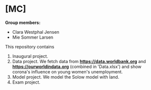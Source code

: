 # \[MC\]

**Group members:**
- Clara Westphal Jensen
- Mie Sommer Larsen 

This repository contains  
1. Inaugural project. 
2. Data project. We fetch data from **https://data.worldbank.org** and **https://ourworldindata.org** (combined in 'Data.xlsx') and show corona's influence on young women's unemployment.
3. Model project. We model the Solow model with land.
4. Exam project. 